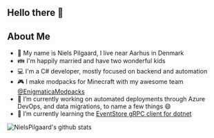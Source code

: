 ## Hello there 👋
  
  
## About Me
  
- 👀 My name is Niels Pilgaard, I live near Aarhus in Denmark
- 👪 I'm happily married and have two wonderful kids
- 💻 I'm a C# developer, mostly focused on backend and automation
- 🎮 I make modpacks for Minecraft with my awesome team [@EnigmaticaModpacks](https://github.com/EnigmaticaModpacks)
- 🔭 I’m currently working on automated deployments through Azure DevOps, and data migrations, to name a few things 😄
- 🌱 I’m currently learning the [EventStore gRPC client for dotnet](https://github.com/EventStore/EventStore-Client-Dotnet)

![NielsPilgaard's github stats](https://github-readme-stats.vercel.app/api?username=nielspilgaard&theme=vue-dark&show_icons=true)

<!--
**NielsPilgaard/NielsPilgaard** is a ✨ _special_ ✨ repository because its `README.md` (this file) appears on your GitHub profile.

Here are some ideas to get you started:

- 🔭 I’m currently working on ...
- 🌱 I’m currently learning ...
- 👯 I’m looking to collaborate on ...
- 🤔 I’m looking for help with ...
- 💬 Ask me about ...
- 📫 How to reach me: ...
- 😄 Pronouns: ...
- ⚡ Fun fact: ...
-->
